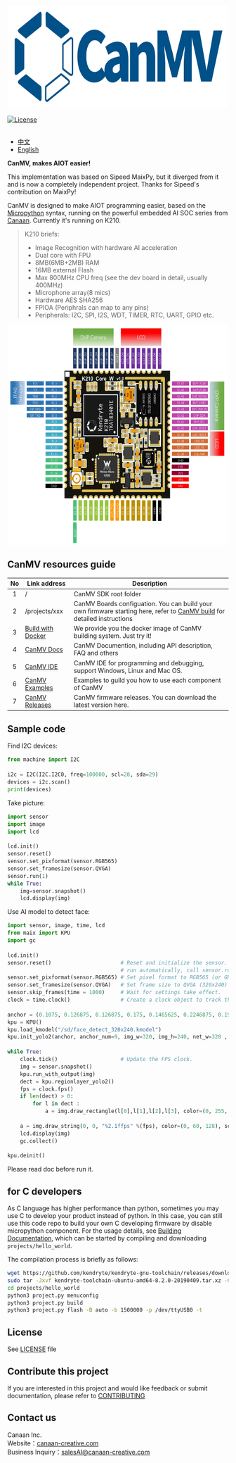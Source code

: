 <img height=230 src="assets/image/CanMV_logo_800x260.png">
<br />
<br />
<a href="LICENSE.md">
    <img src="https://img.shields.io/badge/license-Apache%20v2.0-orange.svg?style=for-the-badge" alt="License" />
</a>
<br/>
<br/>

* [中文](README_ZH.md)
* [English](README.md)  

**CanMV, makes AIOT easier!**

This implementation was based on Sipeed MaixPy, but it diverged from it and is now a completely independent project. Thanks for Sipeed's contribution on MaixPy!  

CanMV is designed to make AIOT programming easier, based on the [Micropython](http://www.micropython.org) syntax, running on the powerful embedded AI SOC series from [Canaan](https://kendryte.com). Currently it's running on K210.   


> K210 briefs: 
> * Image Recognition with hardware AI acceleration
> * Dual core with FPU
> * 8MB(6MB+2MB) RAM
> * 16MB external Flash
> * Max 800MHz CPU freq (see the dev board in detail, usually 400MHz)
> * Microphone array(8 mics)
> * Hardware AES SHA256
> * FPIOA (Periphrals can map to any pins)
> * Peripherals: I2C, SPI, I2S, WDT, TIMER, RTC, UART, GPIO etc.

<div class="board_pic">
    <img src="assets/image/k210_core_board.jpg" height=500 alt="K210"/>
</div>

## CanMV resources guide
| No  | Link address                                                                           | Description                                                                                                                          |
|:---:|----------------------------------------------------------------------------------------|--------------------------------------------------------------------------------------------------------------------------------------|
|  1  | /                                                                                      | CanMV SDK root folder                                                                                                                |
|  2  | /projects/xxx                                                                          | CanMV Boards configuation. You can build your own firmware starting here, refer to [CanMV build](build.md) for detailed instructions |
|  3  | [Build with Docker](tools/docker)                                                      | We provide you the docker image of CanMV building system. Just try it!                                          |
|  4  | [CanMV Docs](https://developer.canaan-creative.com/index.html?channel=developer#/word) | CanMV Documention, including API description, FAQ and others                                                                         | 
|  5  | [CanMV IDE](https://github.com/kendryte/canmv_ide)                                     | CanMV IDE for programming and debugging, support Windows, Linux and Mac OS.                                                          |
|  6  | [CanMV Examples](https://github.com/kendryte/canmv_examples)                           | Examples to guild you how to use each component of CanMV                                                                             |
|  7  | [CanMV Releases](https://github.com/kendryte/canmv/releases)                           | CanMV firmware releases. You can download the latest version here.                                                                   |


## Sample code

Find I2C devices:

```python
from machine import I2C

i2c = I2C(I2C.I2C0, freq=100000, scl=28, sda=29)
devices = i2c.scan()
print(devices)
```

Take picture:

```python
import sensor
import image
import lcd

lcd.init()
sensor.reset()
sensor.set_pixformat(sensor.RGB565)
sensor.set_framesize(sensor.QVGA)
sensor.run(1)
while True:
    img=sensor.snapshot()
    lcd.display(img)
```

Use AI model to detect face:
```python
import sensor, image, time, lcd
from maix import KPU
import gc

lcd.init()
sensor.reset()                      # Reset and initialize the sensor. It will
                                    # run automatically, call sensor.run(0) to stop
sensor.set_pixformat(sensor.RGB565) # Set pixel format to RGB565 (or GRAYSCALE)
sensor.set_framesize(sensor.QVGA)   # Set frame size to QVGA (320x240)
sensor.skip_frames(time = 1000)     # Wait for settings take effect.
clock = time.clock()                # Create a clock object to track the FPS.

anchor = (0.1075, 0.126875, 0.126875, 0.175, 0.1465625, 0.2246875, 0.1953125, 0.25375, 0.2440625, 0.351875, 0.341875, 0.4721875, 0.5078125, 0.6696875, 0.8984375, 1.099687, 2.129062, 2.425937)
kpu = KPU()
kpu.load_kmodel("/sd/face_detect_320x240.kmodel")
kpu.init_yolo2(anchor, anchor_num=9, img_w=320, img_h=240, net_w=320 , net_h=240 ,layer_w=10 ,layer_h=8, threshold=0.5, nms_value=0.2, classes=1)

while True:
    clock.tick()                    # Update the FPS clock.
    img = sensor.snapshot()
    kpu.run_with_output(img)
    dect = kpu.regionlayer_yolo2()
    fps = clock.fps()
    if len(dect) > 0:
        for l in dect :
            a = img.draw_rectangle(l[0],l[1],l[2],l[3], color=(0, 255, 0)) # draw face box

    a = img.draw_string(0, 0, "%2.1ffps" %(fps), color=(0, 60, 128), scale=2.0)
    lcd.display(img)
    gc.collect()

kpu.deinit()
```
Please read doc before run it.  

## for C developers

As C language has higher performance than python,  sometimes you may use C to develop your product instead of python. In this case, you can still use this code repo to build your own C developing firmware by disable micropython component. For the usage details, see [Building Documentation](build.md), which can be started by compiling and downloading `projects/hello_world`.

The compilation process is briefly as follows:

```bash
wget https://github.com/kendryte/kendryte-gnu-toolchain/releases/download/v8.2.0-20190409/kendryte-toolchain-ubuntu-amd64-8.2.0-20190409.tar.xz
sudo tar -Jxvf kendryte-toolchain-ubuntu-amd64-8.2.0-20190409.tar.xz -C /opt
cd projects/hello_world
python3 project.py menuconfig
python3 project.py build
python3 project.py flash -B auto -b 1500000 -p /dev/ttyUSB0 -t
```

## License

See [LICENSE](LICENSE.md) file

## Contribute this project

If you are interested in this project and would like feedback or submit documentation, please refer to [CONTRIBUTING](CONTRIBUTING.md)

## Contact us

Canaan Inc.  
Website：[canaan-creative.com](https://canaan-creative.com/)  
Business Inquiry：[salesAI@canaan-creative.com](mailto:salesAI@canaan-creative.com)
